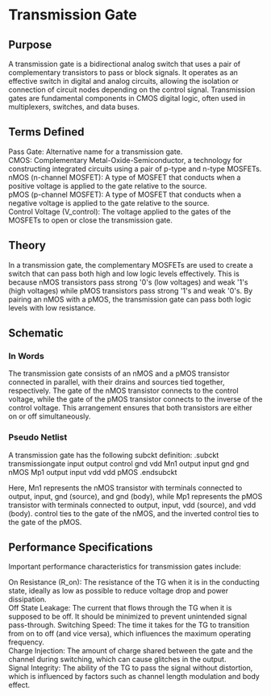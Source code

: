 # Transmission Gate

## Purpose

A transmission gate is a bidirectional analog switch that uses a pair of complementary transistors to pass or block signals. It operates as an effective switch in digital and analog circuits, allowing the isolation or connection of circuit nodes depending on the control signal. Transmission gates are fundamental components in CMOS digital logic, often used in multiplexers, switches, and data buses.

## Terms Defined

Pass Gate: Alternative name for a transmission gate. <br />
CMOS: Complementary Metal-Oxide-Semiconductor, a technology for constructing integrated circuits using a pair of p-type and n-type MOSFETs. <br />
nMOS (n-channel MOSFET): A type of MOSFET that conducts when a positive voltage is applied to the gate relative to the source. <br />
pMOS (p-channel MOSFET): A type of MOSFET that conducts when a negative voltage is applied to the gate relative to the source. <br />
Control Voltage (V_control): The voltage applied to the gates of the MOSFETs to open or close the transmission gate.

## Theory

In a transmission gate, the complementary MOSFETs are used to create a switch that can pass both high and low logic levels effectively. This is because nMOS transistors pass strong '0's (low voltages) and weak '1's (high voltages) while pMOS transistors pass strong '1's and weak '0's. By pairing an nMOS with a pMOS, the transmission gate can pass both logic levels with low resistance.

## Schematic

### In Words

The transmission gate consists of an nMOS and a pMOS transistor connected in parallel, with their drains and sources tied together, respectively. The gate of the nMOS transistor connects to the control voltage, while the gate of the pMOS transistor connects to the inverse of the control voltage. This arrangement ensures that both transistors are either on or off simultaneously.

### Pseudo Netlist

A transmission gate has the following subckt definition: .subckt transmissiongate input output control gnd vdd
Mn1 output input gnd gnd nMOS
Mp1 output input vdd vdd pMOS
.endsubckt

Here, Mn1 represents the nMOS transistor with terminals connected to output, input, gnd (source), and gnd (body), while Mp1 represents the pMOS transistor with terminals connected to output, input, vdd (source), and vdd (body). control ties to the gate of the nMOS, and the inverted control ties to the gate of the pMOS.

## Performance Specifications

Important performance characteristics for transmission gates include:

On Resistance (R_on): The resistance of the TG when it is in the conducting state, ideally as low as possible to reduce voltage drop and power dissipation. <br />
Off State Leakage: The current that flows through the TG when it is supposed to be off. It should be minimized to prevent unintended signal pass-through. 
Switching Speed: The time it takes for the TG to transition from on to off (and vice versa), which influences the maximum operating frequency. <br />
Charge Injection: The amount of charge shared between the gate and the channel during switching, which can cause glitches in the output. <br />
Signal Integrity: The ability of the TG to pass the signal without distortion, which is influenced by factors such as channel length modulation and body effect.

